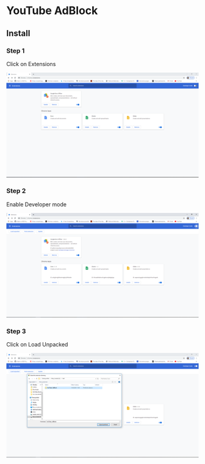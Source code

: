 # YouTube AdBlock

## Install

### Step 1
Click on Extensions

<p align="center">
  <img alt="step 1" src="assets/step1.PNG">
</p>

### Step 2
Enable Developer mode

<p align="center">
  <img alt="step 2" src="assets/step2.PNG">
</p>

### Step 3
Click on Load Unpacked

<p align="center">
  <img alt="step 3" src="assets/step3.PNG">
</p>